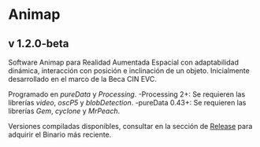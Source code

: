 # Animap
## v 1.2.0-beta

Software Animap para Realidad Aumentada Espacial con adaptabilidad dinámica, interacción con posición e inclinación de un objeto.
Inicialmente desarrollado en el marco de la Beca CIN EVC.

Programado en *pureData* y *Processing*.
-Processing 2+: Se requieren las librerías *video*, *oscP5* y *blobDetection*.
-pureData 0.43+: Se requieren las librerías *Gem*, *cyclone* y *MrPeach*.

Versiones compiladas disponibles, consultar en la sección de [Release](https://github.com/ibuioli/animap/releases) para adquirir el Binario más reciente.
